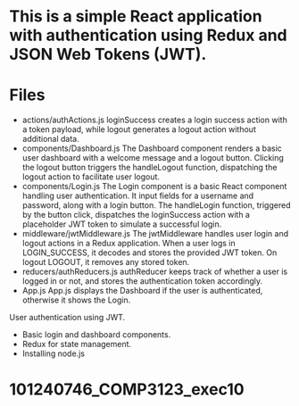 # This is a simple React application with authentication using Redux and JSON Web Tokens (JWT).

# Files 
- actions/authActions.js
loginSuccess creates a login success action with a token payload, while logout generates a logout action without additional data.
- components/Dashboard.js
The Dashboard component renders a basic user dashboard with a welcome message and a logout button. Clicking the logout button triggers the handleLogout function, dispatching the logout action to facilitate user logout.
- components/Login.js
The Login component is a basic React component handling user authentication. It  input fields for a username and password, along with a login button. The handleLogin function, triggered by the button click, dispatches the loginSuccess action with a placeholder JWT token to simulate a successful login.
- middleware/jwtMiddleware.js
The jwtMiddleware handles user login and logout actions in a Redux application. When a user logs in LOGIN_SUCCESS, it decodes and stores the provided JWT token. On logout LOGOUT, it removes any stored token.
- reducers/authReducers.js
authReducer keeps track of whether a user is logged in or not, and stores the authentication token accordingly.
- App.js
App.js displays the Dashboard if the user is authenticated, otherwise it shows the Login.


User authentication using JWT.
- Basic login and dashboard components.
- Redux for state management.
- Installing node.js
# 101240746_COMP3123_exec10
